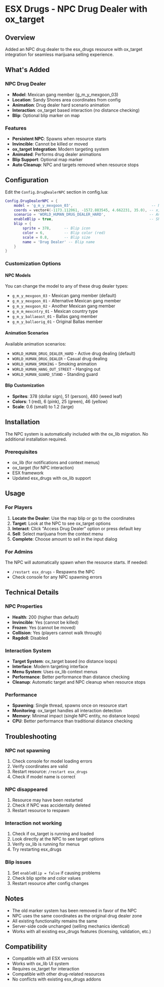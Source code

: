 # ESX Drugs - NPC Drug Dealer with ox_target

## Overview

Added an NPC drug dealer to the esx_drugs resource with ox_target integration for seamless marijuana selling experience.

## What's Added

### NPC Drug Dealer
- **Model**: Mexican gang member (g_m_y_mexgoon_03)
- **Location**: Sandy Shores area coordinates from config
- **Animation**: Drug dealer hard scenario animation
- **Interaction**: ox_target based interaction (no distance checking)
- **Blip**: Optional blip marker on map

### Features
- **Persistent NPC**: Spawns when resource starts
- **Invincible**: Cannot be killed or moved
- **ox_target Integration**: Modern targeting system
- **Animated**: Performs drug dealer animations
- **Blip Support**: Optional map marker
- **Auto Cleanup**: NPC and targets removed when resource stops

## Configuration

Edit the `Config.DrugDealerNPC` section in config.lua:

```lua
Config.DrugDealerNPC = {
    model = 'g_m_y_mexgoon_03',                                    -- NPC model
    coords = vector4(-1173.112061, -1572.883545, 4.662231, 35.0), -- x, y, z, heading
    scenario = 'WORLD_HUMAN_DRUG_DEALER_HARD',                    -- Animation
    enableBlip = true,                                            -- Show blip on map
    blip = {
        sprite = 378,      -- Blip icon
        color = 6,         -- Blip color (red)
        scale = 0.8,       -- Blip size
        name = 'Drug Dealer' -- Blip name
    }
}
```

### Customization Options

#### NPC Models
You can change the model to any of these drug dealer types:
- `g_m_y_mexgoon_03` - Mexican gang member (default)
- `g_m_y_mexgoon_01` - Alternative Mexican gang member
- `g_m_y_mexgoon_02` - Another Mexican gang member
- `g_m_m_mexcntry_01` - Mexican country type
- `g_m_y_ballaeast_01` - Ballas gang member
- `g_m_y_ballaorig_01` - Original Ballas member

#### Animation Scenarios
Available animation scenarios:
- `WORLD_HUMAN_DRUG_DEALER_HARD` - Active drug dealing (default)
- `WORLD_HUMAN_DRUG_DEALER` - Casual drug dealing
- `WORLD_HUMAN_SMOKING` - Smoking animation
- `WORLD_HUMAN_HANG_OUT_STREET` - Hanging out
- `WORLD_HUMAN_GUARD_STAND` - Standing guard

#### Blip Customization
- **Sprites**: 378 (dollar sign), 51 (person), 480 (weed leaf)
- **Colors**: 1 (red), 6 (pink), 25 (green), 46 (yellow)
- **Scale**: 0.6 (small) to 1.2 (large)

## Installation

The NPC system is automatically included with the ox_lib migration. No additional installation required.

### Prerequisites
- ox_lib (for notifications and context menus)
- ox_target (for NPC interaction)
- ESX framework
- Updated esx_drugs with ox_lib support

## Usage

### For Players
1. **Locate the Dealer**: Use the map blip or go to the coordinates
2. **Target**: Look at the NPC to see ox_target options
3. **Interact**: Click "Access Drug Dealer" option or press default key
4. **Sell**: Select marijuana from the context menu
5. **Complete**: Choose amount to sell in the input dialog

### For Admins
The NPC will automatically spawn when the resource starts. If needed:
- `/restart esx_drugs` - Respawns the NPC
- Check console for any NPC spawning errors

## Technical Details

### NPC Properties
- **Health**: 200 (higher than default)
- **Invincible**: Yes (cannot be killed)
- **Frozen**: Yes (cannot be moved)
- **Collision**: Yes (players cannot walk through)
- **Ragdoll**: Disabled

### Interaction System
- **Target System**: ox_target based (no distance loops)
- **Interface**: Modern targeting interface
- **Menu System**: Uses ox_lib context menus
- **Performance**: Better performance than distance checking
- **Cleanup**: Automatic target and NPC cleanup when resource stops

### Performance
- **Spawning**: Single thread, spawns once on resource start
- **Monitoring**: ox_target handles all interaction detection
- **Memory**: Minimal impact (single NPC entity, no distance loops)
- **CPU**: Better performance than traditional distance checking

## Troubleshooting

### NPC not spawning
1. Check console for model loading errors
2. Verify coordinates are valid
3. Restart resource: `/restart esx_drugs`
4. Check if model name is correct

### NPC disappeared
1. Resource may have been restarted
2. Check if NPC was accidentally deleted
3. Restart resource to respawn

### Interaction not working
1. Check if ox_target is running and loaded
2. Look directly at the NPC to see target options
3. Verify ox_lib is running for menus
4. Try restarting esx_drugs

### Blip issues
1. Set `enableBlip = false` if causing problems
2. Check blip sprite and color values
3. Restart resource after config changes

## Notes

- The old marker system has been removed in favor of the NPC
- NPC uses the same coordinates as the original drug dealer zone
- All existing functionality remains the same
- Server-side code unchanged (selling mechanics identical)
- Works with all existing esx_drugs features (licensing, validation, etc.)

## Compatibility

- Compatible with all ESX versions
- Works with ox_lib UI system
- Requires ox_target for interaction
- Compatible with other drug-related resources
- No conflicts with existing esx_drugs addons